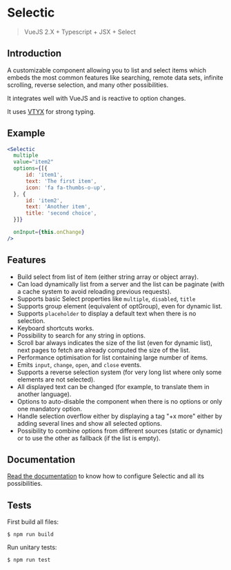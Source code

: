 # Selectic

> VueJS 2.X + Typescript + JSX + Select


## Introduction

A customizable component allowing you to list and select items which embeds
the most common features like searching, remote data sets, infinite scrolling,
reverse selection, and many other possibilities.

It integrates well with VueJS and is reactive to option changes.

It uses [VTYX](https://github.com/Intersec/vtyx) for strong typing.

## Example

```jsx
<Selectic
  multiple
  value="item2"
  options={[{
      id: 'item1',
      text: 'The first item',
      icon: 'fa fa-thumbs-o-up',
  }, {
      id: 'item2',
      text: 'Another item',
      title: 'second choice',
  }]}

  onInput={this.onChange}
/>
```

## Features

* Build select from list of item (either string array or object array).
* Can load dynamically list from a server and the list can be paginate (with a
  cache system to avoid reloading previous requests).
* Supports basic Select properties like `multiple`, `disabled`, `title`
* Supports group element (equivalent of optGroup), even for dynamic list.
* Supports `placeholder` to display a default text when there is no selection.
* Keyboard shortcuts works.
* Possibility to search for any string in options.
* Scroll bar always indicates the size of the list (even for dynamic list),
  next pages to fetch are already computed the size of the list.
* Performance optimisation for list containing large number of items.
* Emits `input`, `change`, `open`, and `close` events.
* Supports a reverse selection system (for very long list where only some
  elements are not selected).
* All displayed text can be changed (for example, to translate them in another
  language).
* Options to auto-disable the component when there is no options or only one
  mandatory option.
* Handle selection overflow either by displaying a tag "+x more" either by adding several lines and show all selected options.
* Possibility to combine options from different sources (static or dynamic) or to use the other as fallback (if the list is empty).

## Documentation

[Read the documentation](./doc/main.md) to know how to configure Selectic and all its possibilities.

## Tests

First build all files:
```console
$ npm run build
```

Run unitary tests:
```console
$ npm run test
```

